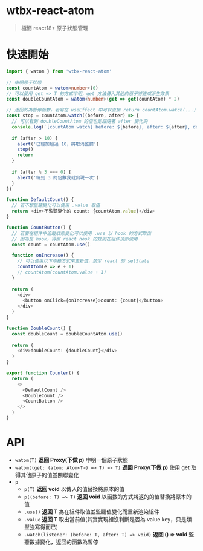 wtbx-react-atom
===

> 極簡 react18+ 原子狀態管理

# 快速開始

```typescript jsx
import { watom } from 'wtbx-react-atom'

// 申明原子狀態
const countAtom = watom<number>(0)
// 可以使用 get => T 的方式申明，get 方法傳入其他的原子將達成派生效果
const doubleCountAtom = watom<number>(get => get(countAtom) * 2)

// 返回的為暫停函數，若寫在 useEffect 中可以直接 return countAtom.watch(...)
const stop = countAtom.watch((before, after) => {
  // 可以看到 doubleCountAtom 的值也是跟隨著 after 變化的
  console.log(`[countAtom watch] before: ${before}, after: ${after}, doubleCount: ${doubleCountAtom.value}`)
  
  if (after > 10) {
    alert('已經加超過 10，將取消監聽')
    stop()
    return
  }
  
  if (after % 3 === 0) {
    alert('每到 3 的倍數我就出現一次')
  } 
})

function DefaultCount() {
  // 若不想監聽變化可以使用 .value 取值
  return <div>不監聽變化的 count: {countAtom.value}</div>
}

function CountButton() {
  // 若要在組件中追蹤狀態變化可以使用 .use 以 hook 的方式取出
  // 因為是 hook，得照 react hook 的規則在組件頂部使用
  const count = countAtom.use()

  function onIncrease() {
    // 可以使用以下兩種方式來更新值，類似 react 的 setState
    countAtom(e => e + 1)
    // countAtom(countAtom.value + 1)
  }
  
  return (
    <div>
      <button onClick={onIncrease}>count: {count}</button>
    </div>
  )
}

function DoubleCount() {
  const doubleCount = doubleCountAtom.use()
  
  return (
    <div>doubleCount: {doubleCount}</div>
  )
}

export function Counter() {
  return (
    <>
      <DefaultCount />
      <DoubleCount />
      <CountButton />
    </>
  )
}
```

# API

- `watom(T)` **返回 Proxy(下做 p)** 申明一個原子狀態
- `watom((get: (atom: Atom<T>) => T) => T)` **返回 Proxy(下做 p)** 使用 get 取得其他原子的值並關聯變化
- `p`
  - `p(T)` **返回 void** 以傳入的值替換將原本的值
  - `p((before: T) => T)` **返回 void** 以函數的方式將返的的值替換將原本的值
  - `.use()` **返回 T** 為在組件取值並監聽值變化而重新渲染組件
  - `.value` **返回 T** 取出當前值(其實實現裡沒判斷是否為 value key，只是類型強寫得而已)
  - `.watch(listener: (before: T, after: T) => void)` **返回 () => void** 監聽數據變化，返回的函數為暫停
